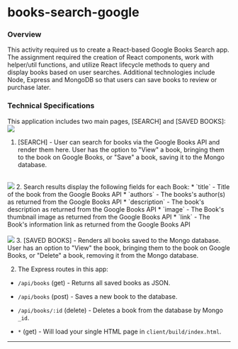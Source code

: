 # books-search-google

### Overview

This activity required us to create a React-based Google Books Search app. The assignment required the creation of React components, work with helper/util functions, and utilize React lifecycle methods to query and display books based on user searches. Additional technologies include Node, Express and MongoDB so that users can save books to review or purchase later.

### Technical Specifications

This application includes two main pages, [SEARCH] and [SAVED BOOKS]:
<img src="./public/images/google-books-search.png">
  1. [SEARCH] - User can search for books via the Google Books API and render them here. User has the option to "View" a book, bringing them to the book on Google Books, or "Save" a book, saving it to the Mongo database.
  <br /> 
<img src="./public/images/google-books-search-results.png">
  2. Search results display the following fields for each Book:
* `title` - Title of the book from the Google Books API
* `authors` - The books's author(s) as returned from the Google Books API
* `description` - The book's description as returned from the Google Books API
* `image` - The Book's thumbnail image as returned from the Google Books API
* `link` - The Book's information link as returned from the Google Books API
<br /><br />
<img src="./public/images/google-books-saved.png">
  3. [SAVED BOOKS] - Renders all books saved to the Mongo database. User has an option to "View" the book, bringing them to the book on Google Books, or "Delete" a book, removing it from the Mongo database.
 



2. The Express routes in this app:

* `/api/books` (get) - Returns all saved books as JSON.

* `/api/books` (post) - Saves a new book to the database.

* `/api/books/:id` (delete) - Deletes a book from the database by Mongo `_id`.

* `*` (get) - Will load your single HTML page in `client/build/index.html`.

- - -